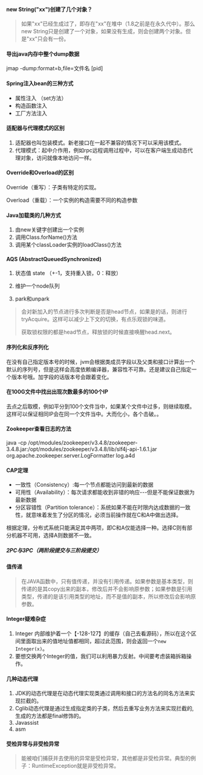 #### new String("xx")创建了几个对象？
>如果"xx"已经生成过了，即存在"xx"在堆中（1.8之前是在永久代中）。那么new String只是创建了一个对象，如果没有生成，则会创建两个对象。但是"xx"只会有一份。

#### 导出java内存中整个dump数据
jmap -dump:format=b,file=文件名 [pid]

#### Spring注入bean的三种方式
- 属性注入 （set方法）
- 构造函数注入
- 工厂方法注入

#### 适配器与代理模式的区别
1. 适配器也叫包装模式。新老接口在一起不兼容的情况下可以采用该模式。
2. 代理模式：起中介作用，例如rpc远程调用过程中，可以在客户端生成动态代理对象，访问就像本地访问一样。

#### Override和Overload的区别
Override（重写）：子类有特定的实现。

Overload（重载）：一个实例的构造需要不同的构造参数

#### Java加载类的几种方式
1. 由new关键字创建出一个实例
2. 调用Class.forName()方法
3. 调用某个classLoader实例的loadClass()方法

#### AQS (AbstractQueuedSynchronized)
1. 状态值 state （+-1，支持重入锁，0：释放）

2. 维护一个node队列

3. park和unpark

>会对新加入的节点进行多次判断是否是head节点，如果是的话，则进行tryAcquire。这样可以减少上下文的切换，有点乐观锁的味道。
>
>获取锁权限的都是head节点，释放锁的时候直接唤醒head.next。

#### 序列化和反序列化
在没有自己指定版本号的时候，jvm会根据类成员字段以及父类和接口计算出一个默认的序列号，但是这样会高度依赖编译器，兼容性不可靠。还是建议自己指定一个版本号哦。加字段的话版本号会跟着变化。


#### 在100G文件中找出出现次数最多的100个IP
去点之后取模，例如平分到100个文件当中，如果某个文件中过多，则继续取模。这样可以保证相同IP会在同一个文件当中。大而化小，各个击破。。

#### Zookeeper查看日志的方法
java -cp /opt/modules/zookeeper/v3.4.8/zookeeper-3.4.8.jar:/opt/modules/zookeeper/v3.4.8/lib/slf4j-api-1.6.1.jar org.apache.zookeeper.server.LogFormatter log.a4d

#### CAP定理
- 一致性（Consistency）:每一个节点都能访问到最新的数据
- 可用性（Availability）：每次请求都能收到非错的响应---但是不能保证数据为最新数据
- 分区容错性（Partition tolerance）：系统如果不能在时限内达成数据的一致性，就意味着发生了分区的情况，必须当前操作就在C和A中做出选择。

根据定理，分布式系统只能满足其中两项，即C和A仅能选择一种。选择C则有部分机器不可用，选择A则数据不一致。

##### 2PC与3PC（两阶段提交与三阶段提交）


#### 值传递
> 在JAVA函数中，只有值传递，并没有引用传递。如果参数是基本类型，则传递的是其copy出来的副本，修改后并不会影响原参数；如果参数是引用类型，传递的是该引用类型的地址，而不是值的副本，所以修改后会影响原参数。

#### Integer疑难杂症
1. Integer 内部维护着一个【-128-127】的缓存（自己去看源码），所以在这个区间里面取出来的值地址值都相同，超过此范围，则会返回一个`new Integer(x)`。
2. 要想交换两个Integer的值，我们可以利用暴力反射。中间要考虑装箱拆箱操作。

#### 几种动态代理
1. JDK的动态代理是在动态代理实现类通过调用和接口的方法名的同名方法来实现拦截的。
2. Cglib动态代理是通过生成指定类的子类，然后去重写业务方法来实现拦截的,生成的方法都是final修饰的。
3. Javassist
4. asm

#### 受检异常与非受检异常
> 能被咱们捕获并去使用的异常是受检异常，其他都是非受检异常。典型的例子：RuntimeException就是非受检异常。

